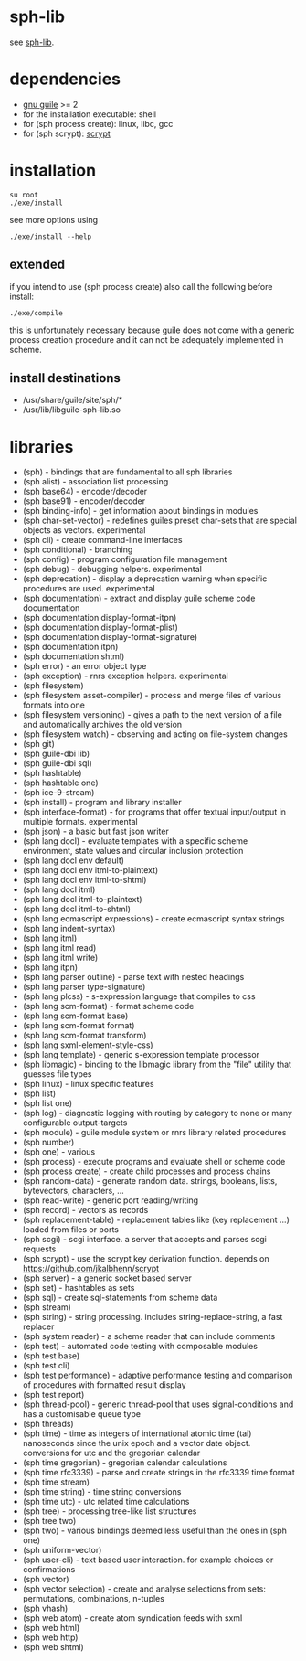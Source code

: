 # sph-lib
see [sph-lib](http://sph.mn/content/187).
# dependencies
* [gnu guile](https://www.gnu.org/software/guile/) >= 2
* for the installation executable: shell
* for (sph process create): linux, libc, gcc
* for (sph scrypt): [scrypt](https://github.com/jkalbhenn/scrypt)
# installation
```
su root
./exe/install
```
see more options using
```
./exe/install --help
```

## extended
if you intend to use (sph process create) also call the following before install:
```
./exe/compile
```

this is unfortunately necessary because guile does not come with a generic process creation procedure and it can not be adequately implemented in scheme.

## install destinations
* /usr/share/guile/site/sph/*
* /usr/lib/libguile-sph-lib.so

# libraries
* (sph) - bindings that are fundamental to all sph libraries
* (sph alist) - association list processing
* (sph base64) - encoder/decoder
* (sph base91) - encoder/decoder
* (sph binding-info) - get information about bindings in modules
* (sph char-set-vector) - redefines guiles preset char-sets that are special objects as vectors. experimental
* (sph cli) - create command-line interfaces
* (sph conditional) - branching
* (sph config) - program configuration file management
* (sph debug) - debugging helpers. experimental
* (sph deprecation) - display a deprecation warning when specific procedures are used. experimental
* (sph documentation) - extract and display guile scheme code documentation
* (sph documentation display-format-itpn)
* (sph documentation display-format-plist)
* (sph documentation display-format-signature)
* (sph documentation itpn)
* (sph documentation shtml)
* (sph error) - an error object type
* (sph exception) - rnrs exception helpers. experimental
* (sph filesystem)
* (sph filesystem asset-compiler) - process and merge files of various formats into one
* (sph filesystem versioning) - gives a path to the next version of a file and automatically archives the old version
* (sph filesystem watch) - observing and acting on file-system changes
* (sph git)
* (sph guile-dbi lib)
* (sph guile-dbi sql)
* (sph hashtable)
* (sph hashtable one)
* (sph ice-9-stream)
* (sph install) - program and library installer
* (sph interface-format) - for programs that offer textual input/output in multiple formats. experimental
* (sph json) - a basic but fast json writer
* (sph lang docl) - evaluate templates with a specific scheme environment, state values and circular inclusion protection
* (sph lang docl env default)
* (sph lang docl env itml-to-plaintext)
* (sph lang docl env itml-to-shtml)
* (sph lang docl itml)
* (sph lang docl itml-to-plaintext)
* (sph lang docl itml-to-shtml)
* (sph lang ecmascript expressions) - create ecmascript syntax strings
* (sph lang indent-syntax)
* (sph lang itml)
* (sph lang itml read)
* (sph lang itml write)
* (sph lang itpn)
* (sph lang parser outline) - parse text with nested headings
* (sph lang parser type-signature)
* (sph lang plcss) - s-expression language that compiles to css
* (sph lang scm-format) - format scheme code
* (sph lang scm-format base)
* (sph lang scm-format format)
* (sph lang scm-format transform)
* (sph lang sxml-element-style-css)
* (sph lang template) - generic s-expression template processor
* (sph libmagic) - binding to the libmagic library from the "file" utility that guesses file types
* (sph linux) - linux specific features
* (sph list)
* (sph list one)
* (sph log) - diagnostic logging with routing by category to none or many configurable output-targets
* (sph module) - guile module system or rnrs library related procedures
* (sph number)
* (sph one) - various
* (sph process) - execute programs and evaluate shell or scheme code
* (sph process create) - create child processes and process chains
* (sph random-data) - generate random data. strings, booleans, lists, bytevectors, characters, ...
* (sph read-write) - generic port reading/writing
* (sph record) - vectors as records
* (sph replacement-table) - replacement tables like (key replacement ...) loaded from files or ports
* (sph scgi) - scgi interface. a server that accepts and parses scgi requests
* (sph scrypt) - use the scrypt key derivation function. depends on https://github.com/jkalbhenn/scrypt
* (sph server) - a generic socket based server
* (sph set) - hashtables as sets
* (sph sql) - create sql-statements from scheme data
* (sph stream)
* (sph string) - string processing. includes string-replace-string, a fast replacer
* (sph system reader) - a scheme reader that can include comments
* (sph test) - automated code testing with composable modules
* (sph test base)
* (sph test cli)
* (sph test performance) - adaptive performance testing and comparison of procedures with formatted result display
* (sph test report)
* (sph thread-pool) - generic thread-pool that uses signal-conditions and has a customisable queue type
* (sph threads)
* (sph time) - time as integers of international atomic time (tai) nanoseconds since the unix epoch and a vector date object. conversions for utc and the gregorian calendar
* (sph time gregorian) - gregorian calendar calculations
* (sph time rfc3339) - parse and create strings in the rfc3339 time format
* (sph time stream)
* (sph time string) - time string conversions
* (sph time utc) - utc related time calculations
* (sph tree) - processing tree-like list structures
* (sph tree two)
* (sph two) - various bindings deemed less useful than the ones in (sph one)
* (sph uniform-vector)
* (sph user-cli) - text based user interaction. for example choices or confirmations
* (sph vector)
* (sph vector selection) - create and analyse selections from sets: permutations, combinations, n-tuples
* (sph vhash)
* (sph web atom) - create atom syndication feeds with sxml
* (sph web html)
* (sph web http)
* (sph web shtml)
